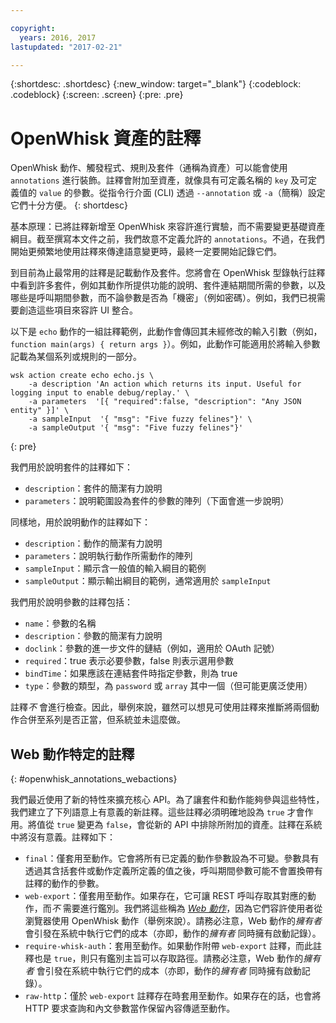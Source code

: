 ```yaml
---

copyright:
  years: 2016, 2017
lastupdated: "2017-02-21"

---
```


{:shortdesc: .shortdesc}
{:new_window: target="_blank"}
{:codeblock: .codeblock}
{:screen: .screen}
{:pre: .pre}

# OpenWhisk 資產的註釋

OpenWhisk 動作、觸發程式、規則及套件（通稱為資產）可以能會使用 `annotations` 進行裝飾。註釋會附加至資產，就像具有可定義名稱的 `key` 及可定義值的 `value` 的參數。從指令行介面 (CLI) 透過 `--annotation` 或 `-a`（簡稱）設定它們十分方便。
{: shortdesc}

基本原理：已將註釋新增至 OpenWhisk 來容許進行實驗，而不需要變更基礎資產綱目。截至撰寫本文件之前，我們故意不定義允許的 `annotations`。不過，在我們開始更頻繁地使用註釋來傳達語意變更時，最終一定要開始記錄它們。

到目前為止最常用的註釋是記載動作及套件。您將會在 OpenWhisk 型錄執行註釋中看到許多套件，例如其動作所提供功能的說明、套件連結期間所需的參數，以及哪些是呼叫期間參數，而不論參數是否為「機密」（例如密碼）。例如，我們已視需要創造這些項目來容許 UI 整合。

以下是 `echo` 動作的一組註釋範例，此動作會傳回其未經修改的輸入引數（例如，`function main(args) { return args }`）。例如，此動作可能適用於將輸入參數記載為某個系列或規則的一部分。

```
wsk action create echo echo.js \
    -a description 'An action which returns its input. Useful for logging input to enable debug/replay.' \
    -a parameters  '[{ "required":false, "description": "Any JSON entity" }]' \
    -a sampleInput  '{ "msg": "Five fuzzy felines"}' \
    -a sampleOutput '{ "msg": "Five fuzzy felines"}'
```
{: pre}

我們用於說明套件的註釋如下：

- `description`：套件的簡潔有力說明
- `parameters`：說明範圍設為套件的參數的陣列（下面會進一步說明）

同樣地，用於說明動作的註釋如下： 

- `description`：動作的簡潔有力說明
- `parameters`：說明執行動作所需動作的陣列
- `sampleInput`：顯示含一般值的輸入綱目的範例
- `sampleOutput`：顯示輸出綱目的範例，通常適用於 `sampleInput`

我們用於說明參數的註釋包括：

- `name`：參數的名稱
- `description`：參數的簡潔有力說明
- `doclink`：參數的進一步文件的鏈結（例如，適用於 OAuth 記號） 
- `required`：true 表示必要參數，false 則表示選用參數
- `bindTime`：如果應該在連結套件時指定參數，則為 true
- `type`：參數的類型，為 `password` 或 `array` 其中一個（但可能更廣泛使用）

註釋*不* 會進行檢查。因此，舉例來說，雖然可以想見可使用註釋來推斷將兩個動作合併至系列是否正當，但系統並未這麼做。

## Web 動作特定的註釋
{: #openwhisk_annotations_webactions}

我們最近使用了新的特性來擴充核心 API。為了讓套件和動作能夠參與這些特性，我們建立了下列語意上有意義的新註釋。這些註釋必須明確地設為 `true` 才會作用。將值從 `true` 變更為 `false`，會從新的 API 中排除所附加的資產。註釋在系統中將沒有意義。註釋如下：

- `final`：僅套用至動作。它會將所有已定義的動作參數設為不可變。參數具有透過其含括套件或動作定義所定義的值之後，呼叫期間參數可能不會置換帶有註釋的動作的參數。
- `web-export`：僅套用至動作。如果存在，它可讓 REST 呼叫存取其對應的動作，而*不* 需要進行鑑別。我們將這些稱為 [*Web 動作*](openwhisk_webactions.html)，因為它們容許使用者從瀏覽器使用 OpenWhisk 動作（舉例來說）。請務必注意，Web 動作的*擁有者* 會引發在系統中執行它們的成本（亦即，動作的*擁有者* 同時擁有啟動記錄）。
- `require-whisk-auth`：套用至動作。如果動作附帶 `web-export` 註釋，而此註釋也是 `true`，則只有鑑別主旨可以存取路徑。請務必注意，Web 動作的*擁有者* 會引發在系統中執行它們的成本（亦即，動作的*擁有者* 同時擁有啟動記錄）。
- `raw-http`：僅於 `web-export` 註釋存在時套用至動作。如果存在的話，也會將 HTTP 要求查詢和內文參數當作保留內容傳遞至動作。

